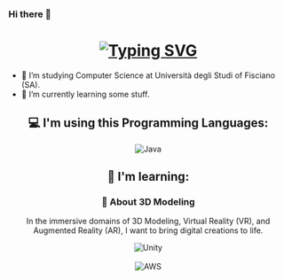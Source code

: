 ### Hi there 👋
<!--
[![Typing SVG](https://readme-typing-svg.herokuapp.com?font=Jetbrains+mono&size=30&duration=3000&pause=500&color=33FF33&vCenter=true&random=false&width=435&lines=Hi...;..I'm+Alex..;..+This+is+my+Github.)](https://git.io/typing-svg)
-->
<div align="center">
    <h1>
        <a href="https://git.io/typing-svg"><img src="https://readme-typing-svg.herokuapp.com?font=Jetbrains+mono&size=30&duration=3000&pause=500&color=33FF33&vCenter=true&random=false&width=435&lines=Hi...;..I'm+Alex..;..+this+is+my+Github." alt="Typing SVG" /></a>
    </h1>
</div>

- 🔭 I’m studying Computer Science at Università degli Studi of Fisciano (SA).
- 🌱 I’m currently learning some stuff.

<div align="center">
    <h2>💻 I'm using this Programming Languages:</h2>
    <img src="https://img.shields.io/badge/Java-007396?style=for-the-badge&logo=java&logoColor=white" alt="Java" />
    
</div>

<div align="center">
    <h2 align="center" class="section-heading">🌱 I'm learning: </h2>
    <h3 align="center" class="section-heading">👾 About 3D Modeling</h3>
    <p>In the immersive domains of 3D Modeling, Virtual Reality (VR), and Augmented Reality (AR), I want to bring digital creations to life.</p>
    <!--<img src="https://img.shields.io/badge/Unreal_Engine-313131?style=for-the-badge&logo=unreal-engine&logoColor=white" alt="Unreal Engine"/>-->
    <img src="https://img.shields.io/badge/Unity-000000?style=for-the-badge&logo=unity&logoColor=white" alt="Unity"/> 
</div><br/>



<div align="center">
    <!-- Replace with your cloud tech skills -->
    <img src="https://img.shields.io/badge/AWS-FF9900?style=for-the-badge&logo=amazonaws&logoColor=white" alt="AWS" />
    <!-- Add more badges similarly -->
</div>

<!--
Here are some ideas to get you started:

- 🔭 I’m currently working on ...
- 🌱 I’m currently learning ...
- 👯 I’m looking to collaborate on ...
- 🤔 I’m looking for help with ...
- 💬 Ask me about ...
- 📫 How to reach me: ...
- 😄 Pronouns: ...
- ⚡ Fun fact: ...
-->
